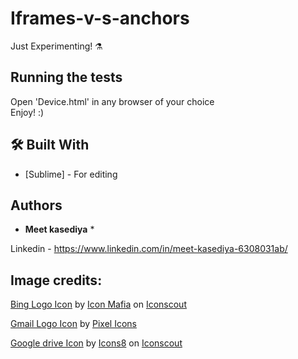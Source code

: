 # Iframes-v-s-anchors
Just Experimenting! ⚗️


## Running the tests

Open 'Device.html' in any browser of your choice<br>
Enjoy! :)


## 🛠️ Built With

* [Sublime] - For editing

## Authors

* **Meet kasediya** *

Linkedin - https://www.linkedin.com/in/meet-kasediya-6308031ab/<br>
  

## Image credits:
 
<a href="https://iconscout.com/icons/bing" target="_blank">Bing Logo Icon</a> by <a href="https://iconscout.com/contributors/icon-mafia">Icon Mafia</a> on <a href="https://iconscout.com">Iconscout</a>
 
<a href="https://iconscout.com/icons/gmail" target="_blank">Gmail Logo Icon</a> by <a href="https://iconscout.com/contributors/pixel-icons" target="_blank">Pixel Icons</a>
 
<a href="https://iconscout.com/icons/google-drive" target="_blank">Google drive Icon</a> by <a href="https://iconscout.com/contributors/icons8">Icons8</a> on <a href="https://iconscout.com">Iconscout</a>
